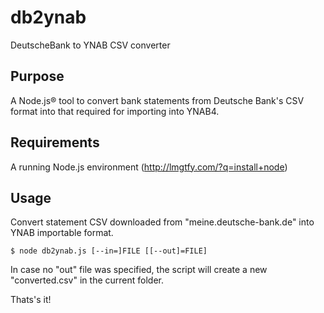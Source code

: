 # db2ynab
DeutscheBank to YNAB CSV converter

## Purpose
A Node.js® tool to convert bank statements from Deutsche Bank's CSV format into that required for importing into YNAB4.

## Requirements
A running Node.js environment (http://lmgtfy.com/?q=install+node)

## Usage

Convert statement CSV downloaded from "meine.deutsche-bank.de" into YNAB importable format.

```$ node db2ynab.js [--in=]FILE [[--out]=FILE]```

In case no "out" file was specified, the script will create a new "converted.csv" in the current folder.

Thats's it!

